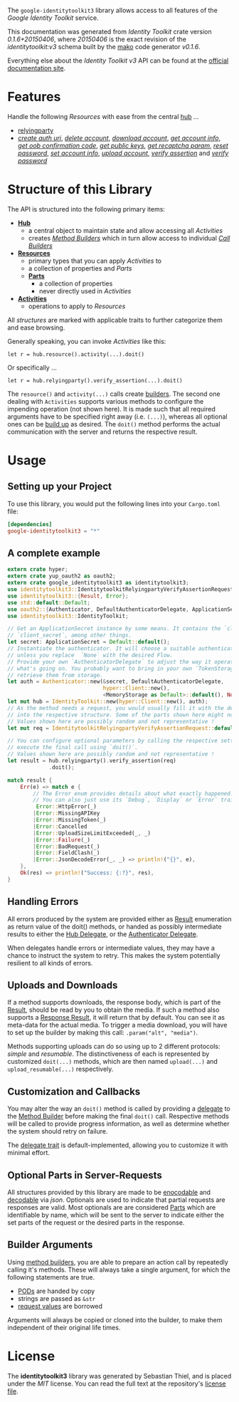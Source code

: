 <!---
DO NOT EDIT !
This file was generated automatically from 'src/mako/api/README.md.mako'
DO NOT EDIT !
-->
The `google-identitytoolkit3` library allows access to all features of the *Google Identity Toolkit* service.

This documentation was generated from *Identity Toolkit* crate version *0.1.6+20150406*, where *20150406* is the exact revision of the *identitytoolkit:v3* schema built by the [mako](http://www.makotemplates.org/) code generator *v0.1.6*.

Everything else about the *Identity Toolkit* *v3* API can be found at the
[official documentation site](https://developers.google.com/identity-toolkit/v3/).
# Features

Handle the following *Resources* with ease from the central [hub](http://byron.github.io/google-apis-rs/google_identitytoolkit3/struct.IdentityToolkit.html) ... 

* [relyingparty](http://byron.github.io/google-apis-rs/google_identitytoolkit3/struct.Relyingparty.html)
 * [*create auth uri*](http://byron.github.io/google-apis-rs/google_identitytoolkit3/struct.RelyingpartyCreateAuthUriCall.html), [*delete account*](http://byron.github.io/google-apis-rs/google_identitytoolkit3/struct.RelyingpartyDeleteAccountCall.html), [*download account*](http://byron.github.io/google-apis-rs/google_identitytoolkit3/struct.RelyingpartyDownloadAccountCall.html), [*get account info*](http://byron.github.io/google-apis-rs/google_identitytoolkit3/struct.RelyingpartyGetAccountInfoCall.html), [*get oob confirmation code*](http://byron.github.io/google-apis-rs/google_identitytoolkit3/struct.RelyingpartyGetOobConfirmationCodeCall.html), [*get public keys*](http://byron.github.io/google-apis-rs/google_identitytoolkit3/struct.RelyingpartyGetPublicKeyCall.html), [*get recaptcha param*](http://byron.github.io/google-apis-rs/google_identitytoolkit3/struct.RelyingpartyGetRecaptchaParamCall.html), [*reset password*](http://byron.github.io/google-apis-rs/google_identitytoolkit3/struct.RelyingpartyResetPasswordCall.html), [*set account info*](http://byron.github.io/google-apis-rs/google_identitytoolkit3/struct.RelyingpartySetAccountInfoCall.html), [*upload account*](http://byron.github.io/google-apis-rs/google_identitytoolkit3/struct.RelyingpartyUploadAccountCall.html), [*verify assertion*](http://byron.github.io/google-apis-rs/google_identitytoolkit3/struct.RelyingpartyVerifyAssertionCall.html) and [*verify password*](http://byron.github.io/google-apis-rs/google_identitytoolkit3/struct.RelyingpartyVerifyPasswordCall.html)




# Structure of this Library

The API is structured into the following primary items:

* **[Hub](http://byron.github.io/google-apis-rs/google_identitytoolkit3/struct.IdentityToolkit.html)**
    * a central object to maintain state and allow accessing all *Activities*
    * creates [*Method Builders*](http://byron.github.io/google-apis-rs/google_identitytoolkit3/trait.MethodsBuilder.html) which in turn
      allow access to individual [*Call Builders*](http://byron.github.io/google-apis-rs/google_identitytoolkit3/trait.CallBuilder.html)
* **[Resources](http://byron.github.io/google-apis-rs/google_identitytoolkit3/trait.Resource.html)**
    * primary types that you can apply *Activities* to
    * a collection of properties and *Parts*
    * **[Parts](http://byron.github.io/google-apis-rs/google_identitytoolkit3/trait.Part.html)**
        * a collection of properties
        * never directly used in *Activities*
* **[Activities](http://byron.github.io/google-apis-rs/google_identitytoolkit3/trait.CallBuilder.html)**
    * operations to apply to *Resources*

All *structures* are marked with applicable traits to further categorize them and ease browsing.

Generally speaking, you can invoke *Activities* like this:

```Rust,ignore
let r = hub.resource().activity(...).doit()
```

Or specifically ...

```ignore
let r = hub.relyingparty().verify_assertion(...).doit()
```

The `resource()` and `activity(...)` calls create [builders][builder-pattern]. The second one dealing with `Activities` 
supports various methods to configure the impending operation (not shown here). It is made such that all required arguments have to be 
specified right away (i.e. `(...)`), whereas all optional ones can be [build up][builder-pattern] as desired.
The `doit()` method performs the actual communication with the server and returns the respective result.

# Usage

## Setting up your Project

To use this library, you would put the following lines into your `Cargo.toml` file:

```toml
[dependencies]
google-identitytoolkit3 = "*"
```

## A complete example

```Rust
extern crate hyper;
extern crate yup_oauth2 as oauth2;
extern crate google_identitytoolkit3 as identitytoolkit3;
use identitytoolkit3::IdentitytoolkitRelyingpartyVerifyAssertionRequest;
use identitytoolkit3::{Result, Error};
use std::default::Default;
use oauth2::{Authenticator, DefaultAuthenticatorDelegate, ApplicationSecret, MemoryStorage};
use identitytoolkit3::IdentityToolkit;

// Get an ApplicationSecret instance by some means. It contains the `client_id` and 
// `client_secret`, among other things.
let secret: ApplicationSecret = Default::default();
// Instantiate the authenticator. It will choose a suitable authentication flow for you, 
// unless you replace  `None` with the desired Flow.
// Provide your own `AuthenticatorDelegate` to adjust the way it operates and get feedback about 
// what's going on. You probably want to bring in your own `TokenStorage` to persist tokens and
// retrieve them from storage.
let auth = Authenticator::new(&secret, DefaultAuthenticatorDelegate,
                              hyper::Client::new(),
                              <MemoryStorage as Default>::default(), None);
let mut hub = IdentityToolkit::new(hyper::Client::new(), auth);
// As the method needs a request, you would usually fill it with the desired information
// into the respective structure. Some of the parts shown here might not be applicable !
// Values shown here are possibly random and not representative !
let mut req = IdentitytoolkitRelyingpartyVerifyAssertionRequest::default();

// You can configure optional parameters by calling the respective setters at will, and
// execute the final call using `doit()`.
// Values shown here are possibly random and not representative !
let result = hub.relyingparty().verify_assertion(req)
             .doit();

match result {
    Err(e) => match e {
        // The Error enum provides details about what exactly happened.
        // You can also just use its `Debug`, `Display` or `Error` traits
         Error::HttpError(_)
        |Error::MissingAPIKey
        |Error::MissingToken(_)
        |Error::Cancelled
        |Error::UploadSizeLimitExceeded(_, _)
        |Error::Failure(_)
        |Error::BadRequest(_)
        |Error::FieldClash(_)
        |Error::JsonDecodeError(_, _) => println!("{}", e),
    },
    Ok(res) => println!("Success: {:?}", res),
}

```
## Handling Errors

All errors produced by the system are provided either as [Result](http://byron.github.io/google-apis-rs/google_identitytoolkit3/enum.Result.html) enumeration as return value of 
the doit() methods, or handed as possibly intermediate results to either the 
[Hub Delegate](http://byron.github.io/google-apis-rs/google_identitytoolkit3/trait.Delegate.html), or the [Authenticator Delegate](http://byron.github.io/google-apis-rs/google_identitytoolkit3/../yup-oauth2/trait.AuthenticatorDelegate.html).

When delegates handle errors or intermediate values, they may have a chance to instruct the system to retry. This 
makes the system potentially resilient to all kinds of errors.

## Uploads and Downloads
If a method supports downloads, the response body, which is part of the [Result](http://byron.github.io/google-apis-rs/google_identitytoolkit3/enum.Result.html), should be
read by you to obtain the media.
If such a method also supports a [Response Result](http://byron.github.io/google-apis-rs/google_identitytoolkit3/trait.ResponseResult.html), it will return that by default.
You can see it as meta-data for the actual media. To trigger a media download, you will have to set up the builder by making
this call: `.param("alt", "media")`.

Methods supporting uploads can do so using up to 2 different protocols: 
*simple* and *resumable*. The distinctiveness of each is represented by customized 
`doit(...)` methods, which are then named `upload(...)` and `upload_resumable(...)` respectively.

## Customization and Callbacks

You may alter the way an `doit()` method is called by providing a [delegate](http://byron.github.io/google-apis-rs/google_identitytoolkit3/trait.Delegate.html) to the 
[Method Builder](http://byron.github.io/google-apis-rs/google_identitytoolkit3/trait.CallBuilder.html) before making the final `doit()` call. 
Respective methods will be called to provide progress information, as well as determine whether the system should 
retry on failure.

The [delegate trait](http://byron.github.io/google-apis-rs/google_identitytoolkit3/trait.Delegate.html) is default-implemented, allowing you to customize it with minimal effort.

## Optional Parts in Server-Requests

All structures provided by this library are made to be [enocodable](http://byron.github.io/google-apis-rs/google_identitytoolkit3/trait.RequestValue.html) and 
[decodable](http://byron.github.io/google-apis-rs/google_identitytoolkit3/trait.ResponseResult.html) via *json*. Optionals are used to indicate that partial requests are responses 
are valid.
Most optionals are are considered [Parts](http://byron.github.io/google-apis-rs/google_identitytoolkit3/trait.Part.html) which are identifiable by name, which will be sent to 
the server to indicate either the set parts of the request or the desired parts in the response.

## Builder Arguments

Using [method builders](http://byron.github.io/google-apis-rs/google_identitytoolkit3/trait.CallBuilder.html), you are able to prepare an action call by repeatedly calling it's methods.
These will always take a single argument, for which the following statements are true.

* [PODs][wiki-pod] are handed by copy
* strings are passed as `&str`
* [request values](http://byron.github.io/google-apis-rs/google_identitytoolkit3/trait.RequestValue.html) are borrowed

Arguments will always be copied or cloned into the builder, to make them independent of their original life times.

[wiki-pod]: http://en.wikipedia.org/wiki/Plain_old_data_structure
[builder-pattern]: http://en.wikipedia.org/wiki/Builder_pattern
[google-go-api]: https://github.com/google/google-api-go-client

# License
The **identitytoolkit3** library was generated by Sebastian Thiel, and is placed 
under the *MIT* license.
You can read the full text at the repository's [license file][repo-license].

[repo-license]: https://github.com/Byron/google-apis-rs/LICENSE.md

